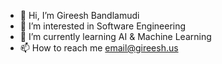 - 👋 Hi, I’m Gireesh Bandlamudi
- 👀 I’m interested in Software Engineering
- 🌱 I’m currently learning AI & Machine Learning
- 📫 How to reach me email@gireesh.us

<!---
gireesh-bandlamudi/gireesh-bandlamudi is a ✨ special ✨ repository because its `README.md` (this file) appears on your GitHub profile.
You can click the Preview link to take a look at your changes.
--->
